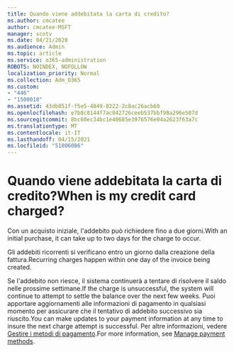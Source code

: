 ```yaml
---
title: Quando viene addebitata la carta di credito?
ms.author: cmcatee
author: cmcatee-MSFT
manager: scotv
ms.date: 04/21/2020
ms.audience: Admin
ms.topic: article
ms.service: o365-administration
ROBOTS: NOINDEX, NOFOLLOW
localization_priority: Normal
ms.collection: Adm_O365
ms.custom:
- "446"
- "1500018"
ms.assetid: 43db851f-f5e5-4849-8222-2c8ac26acb60
ms.openlocfilehash: e7b8c8144f7ac042726ceeb537bbf98a296e507d
ms.sourcegitcommit: 8bc60ec34bc1e40685e3976576e04a2623f63a7c
ms.translationtype: MT
ms.contentlocale: it-IT
ms.lasthandoff: 04/15/2021
ms.locfileid: "51806086"
---
```

# <a name="when-is-my-credit-card-charged"></a><span data-ttu-id="fa6b5-102">Quando viene addebitata la carta di credito?</span><span class="sxs-lookup"><span data-stu-id="fa6b5-102">When is my credit card charged?</span></span>

<span data-ttu-id="fa6b5-103">Con un acquisto iniziale, l'addebito può richiedere fino a due giorni.</span><span class="sxs-lookup"><span data-stu-id="fa6b5-103">With an initial purchase, it can take up to two days for the charge to occur.</span></span>
  
<span data-ttu-id="fa6b5-104">Gli addebiti ricorrenti si verificano entro un giorno dalla creazione della fattura.</span><span class="sxs-lookup"><span data-stu-id="fa6b5-104">Recurring charges happen within one day of the invoice being created.</span></span>
  
<span data-ttu-id="fa6b5-105">Se l'addebito non riesce, il sistema continuerà a tentare di risolvere il saldo nelle prossime settimane.</span><span class="sxs-lookup"><span data-stu-id="fa6b5-105">If the charge is unsuccessful, the system will continue to attempt to settle the balance over the next few weeks.</span></span> <span data-ttu-id="fa6b5-106">Puoi apportare aggiornamenti alle informazioni di pagamento in qualsiasi momento per assicurare che il tentativo di addebito successivo sia riuscito.</span><span class="sxs-lookup"><span data-stu-id="fa6b5-106">You can make updates to your payment information at any time to insure the next charge attempt is successful.</span></span> <span data-ttu-id="fa6b5-107">Per altre informazioni, vedere [Gestire i metodi di pagamento](https://docs.microsoft.com/microsoft-365/commerce/billing-and-payments/manage-payment-methods).</span><span class="sxs-lookup"><span data-stu-id="fa6b5-107">For more information, see [Manage payment methods](https://docs.microsoft.com/microsoft-365/commerce/billing-and-payments/manage-payment-methods).</span></span>